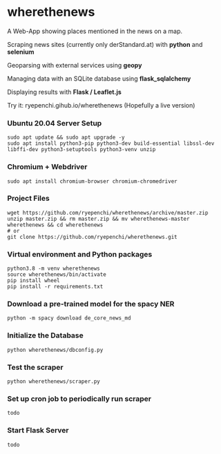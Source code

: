 # wherethenews

A Web-App showing places mentioned in the news on a map.

Scraping news sites (currently only derStandard.at) with **python** and **selenium**

Geoparsing with external services using **geopy**

Managing data with an SQLite database using **flask_sqlalchemy**

Displaying results with **Flask / Leaflet.js**

Try it: ryepenchi.gihub.io/wherethenews (Hopefully a live version)

### Ubuntu 20.04 Server Setup
```
sudo apt update && sudo apt upgrade -y
sudo apt install python3-pip python3-dev build-essential libssl-dev libffi-dev python3-setuptools python3-venv unzip
```
### Chromium + Webdriver
```
sudo apt install chromium-browser chromium-chromedriver
```
### Project Files
```
wget https://github.com/ryepenchi/wherethenews/archive/master.zip
unzip master.zip && rm master.zip && mv wherethenews-master wherethenews && cd wherethenews
# or
git clone https://github.com/ryepenchi/wherethenews.git
```
### Virtual environment and Python packages
```
python3.8 -m venv wherethenews
source wherethenews/bin/activate
pip install wheel
pip install -r requirements.txt
```
### Download a pre-trained model for the spacy NER
```
python -m spacy download de_core_news_md
```
### Initialize the Database
```
python wherethenews/dbconfig.py
```
### Test the scraper
```
python wherethenews/scraper.py
```
### Set up cron job to periodically run scraper
```
todo
```
### Start Flask Server
```
todo
```